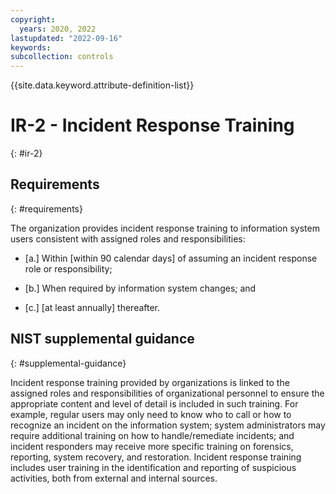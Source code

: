 ```yaml
---
copyright:
  years: 2020, 2022
lastupdated: "2022-09-16"
keywords: 
subcollection: controls
---
```


{{site.data.keyword.attribute-definition-list}}

# IR-2 - Incident Response Training
{: #ir-2}

## Requirements
{: #requirements}

The organization provides incident response training to information system users consistent with assigned roles and responsibilities:

- \[a.\] Within [within 90 calendar days] of assuming an incident response role or responsibility;

- \[b.\] When required by information system changes; and

- \[c.\] [at least annually] thereafter.

## NIST supplemental guidance
{: #supplemental-guidance}

Incident response training provided by organizations is linked to the assigned roles and responsibilities of organizational personnel to ensure the appropriate content and level of detail is included in such training. For example, regular users may only need to know who to call or how to recognize an incident on the information system; system administrators may require additional training on how to handle/remediate incidents; and incident responders may receive more specific training on forensics, reporting, system recovery, and restoration. Incident response training includes user training in the identification and reporting of suspicious activities, both from external and internal sources.


